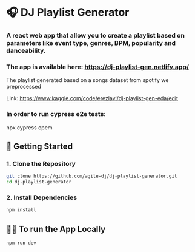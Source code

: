 # 🎧 DJ Playlist Generator

### A react web app that allow you to create a playlist based on parameters like event type, genres, BPM, popularity and danceability.

### The app is available here: https://dj-playlist-gen.netlify.app/

The playlist generated based on a songs dataset from spotify we preprocessed 

Link: https://www.kaggle.com/code/erezlavi/dj-playlist-gen-eda/edit

### In order to run cypress e2e tests:
npx cypress opem

## 🚀 Getting Started

### 1. Clone the Repository
```bash
git clone https://github.com/agile-dj/dj-playlist-generator.git
cd dj-playlist-generator
```

### 2. Install Dependencies
```bash
npm install
```

## 🧑‍💻 To run the App Locally

```bash
npm run dev
```
